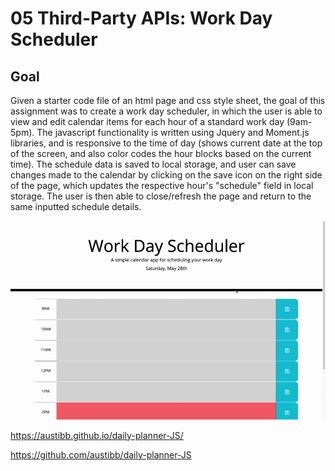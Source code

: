 # 05 Third-Party APIs: Work Day Scheduler

## Goal

Given a starter code file of an html page and css style sheet, the goal of this assignment was to create a work day scheduler, in which the user is able to view and edit calendar items for each hour of a standard work day (9am-5pm). The javascript functionality is written using Jquery and Moment.js libraries, and is responsive to the time of day (shows current date at the top of the screen, and also color codes the hour blocks based on the current time). The schedule data is saved to local storage, and user can save changes made to the calendar by clicking on the save icon on the right side of the page, which updates the respective hour's "schedule" field in local storage. The user is then able to close/refresh the page and return to the same inputted schedule details.

![demonstration of my website's functionality](./Assets/mydemo.gif)

https://austibb.github.io/daily-planner-JS/


https://github.com/austibb/daily-planner-JS
